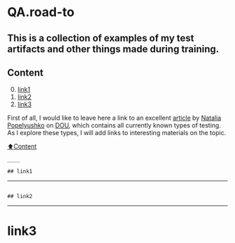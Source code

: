 # QA.road-to

## This is a collection of examples of my test artifacts and other things made during training.

## Сontent
0. [link1](#link1)
1. [link2](#link2)
2. [link3](#link3)

First of all, I would like to leave here a link to an excellent [article](https://dou.ua/forums/topic/40666/) by [Natalia Popelyushko](https://dou.ua/users/nataliia-popelyshko/) on [DOU](https://dou.ua/), which contains all currently known types of testing.
As I explore these types, I will add links to interesting materials on the topic.

[:arrow_up:Content](#Сontent)

```
____

## link1
```
____
```

## link2

```
____

# link3


